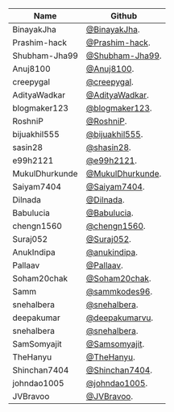 | Name           | Github                                                |
| -------------- | ----------------------------------------------------- |
| BinayakJha     | [@BinayakJha](https://github.com/BinayakJha).         |
| Prashim-hack   | [@Prashim-hack](https://github.com/Prashim-hack).     |
| Shubham-Jha99  | [@Shubham-Jha99](https://github.com/Shubham-Jha99).   |
| Anuj8100       | [@Anuj8100](https://github.com/Anuj8100).             |
| creepygal      | [@creepygal](https://github.com/creepygal).           |
| AdityaWadkar   | [@AdityaWadkar](https://github.com/AdityaWadkar).     |
| blogmaker123   | [@blogmaker123](https://github.com/blogmaker123).     |
| RoshniP        | [@RoshniP](https://github.com/RoshniP).               |
| bijuakhil555   | [@bijuakhil555](https://github.com/bijuakhil555).     |
| sasin28        | [@shasin28](https://github.com/shasin28).             |
| e99h2121       | [@e99h2121](https://github.com/e99h2121).             |
| MukulDhurkunde | [@MukulDhurkunde](https://github.com/MukulDhurkunde). |
| Saiyam7404     | [@Saiyam7404](https://github.com/Saiyam7404).         |
| Dilnada        | [@Dilnada](https://github.com/Dilnada).               |
| Babulucia      | [@Babulucia](https://github.com/Babulucia).           |
| chengn1560     | [@chengn1560](https://github.com/chengn1560).         |
| Suraj052       | [@Suraj052](https://github.com/Suraj052).             |
| AnukIndipa     | [@anukindipa](https://github.com/anukindipa).         |
| Pallaav        | [@Pallaav](https://github.com/Pallaav).               |
| Soham20chak    | [@Soham20chak](https://github.com/Soham20chak).       |
| Samm           | [@sammkodes96](https://github.com/sammkodes96).       |
| snehalbera     | [@snehalbera](https://github.com/snehalbera).         |
| deepakumar     | [@deepakumarvu](https://github.com/deepakumarvu).     |
| snehalbera     | [@snehalbera](https://github.com/snehalbera).         |
| SamSomyajit    | [@Samsomyajit](https://github.com/Samsomyajit).       |
| TheHanyu       | [@TheHanyu](https://github.com/TheHanyu).             |
| Shinchan7404   | [@Shinchan7404](https://github.com/Shinchan7404).     |
| johndao1005    | [@johndao1005](https://github.com/johndao1005).       |
| JVBravoo       | [@JVBravoo](https://github.com/JVBravoo).             |
